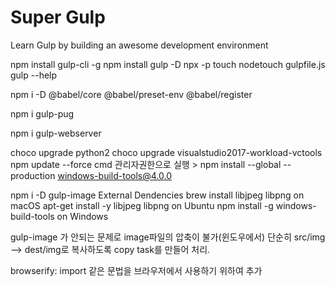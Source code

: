 # Super Gulp

Learn Gulp by building an awesome development environment


npm install gulp-cli -g
npm install gulp -D
npx -p touch nodetouch gulpfile.js
gulp --help

npm i -D @babel/core @babel/preset-env @babel/register

npm i gulp-pug

npm i gulp-webserver

choco upgrade python2
choco upgrade visualstudio2017-workload-vctools
npm update --force
cmd 관리자권한으로 실행 > npm install --global --production windows-build-tools@4.0.0

npm i -D gulp-image
External Dendencies
brew install libjpeg libpng on macOS
apt-get install -y libjpeg libpng on Ubuntu
npm install -g windows-build-tools on Windows


gulp-image 가 안되는 문제로 image파일의 압축이 불가(윈도우에서)
단순히 src/img --> dest/img로 복사하도록 copy task를 만들어 처리.


browserify: import 같은 문법을 브라우저에서 사용하기 위하여 추가
